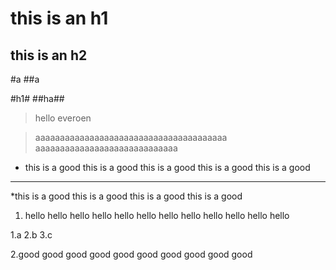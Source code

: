 this is an h1
============



this is an h2
------------


#a
##a

#h1#
##ha##


>hello everoen

>

>aaaaaaaaaaaaaaaaaaaaaaaaaaaaaaaaaaaaaaa
aaaaaaaaaaaaaaaaaaaaaaaaaaaaa

*   this is a good
    this is a good
    this is a good
    this is a good
    this is a good
-----------------
*this is a good
this is a good
this is a good
this is a good

1. hello hello hello
   hello hello hello
   hello hello hello
   hello hello hello

1.a
2.b
3.c




2.good good
good good
good good
good good
good good



